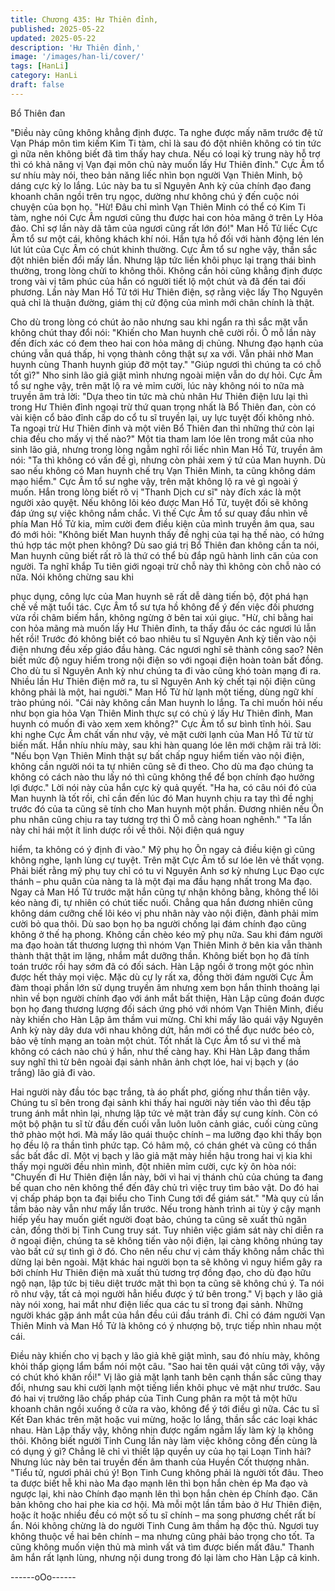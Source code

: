 ```yaml
---
title: Chương 435: Hư Thiên đỉnh,
published: 2025-05-22
updated: 2025-05-22
description: 'Hư Thiên đỉnh,'
image: '/images/han-li/cover/'
tags: [HanLi]
category: HanLi
draft: false
---
```


Bổ Thiên đan

"Điều này cũng không khẳng định được. Ta nghe được mấy năm
trước đệ tử Vạn Pháp môn tìm kiếm Kim Ti tàm, chỉ là sau đó đột
nhiên không có tin tức gì nữa nên không biết đã tìm thấy hay
chưa. Nếu có loại kỳ trung này hỗ trợ thì có khả năng vị Vạn đại
môn chủ này muốn lấy Hư Thiên đỉnh." Cực Âm tổ sư nhíu mày
nói, theo bản năng liếc nhìn bọn người Vạn Thiên Minh, bộ dáng
cực kỳ lo lắng.
Lúc này ba tu sĩ Nguyên Anh kỳ của chính đạo đang khoanh chân
ngồi trên trụ ngọc, dường như không chú ý đến cuộc nói chuyện
của bọn họ.
"Hừ! Đâu chỉ mình Vạn Thiên Minh có thể có Kim Ti tàm, nghe nói
Cực Âm ngươi cũng thu được hai con hỏa mãng ở trên Ly Hỏa
đảo. Chỉ sợ lần này dã tâm của ngươi cũng rất lớn đó!" Man Hồ
Tử liếc Cực Âm tổ sư một cái, không khách khí nói.
Hắn tựa hồ đối với hành động lén lén lút lút của Cực Âm có chút
khinh thường.
Cực Âm tổ sư nghe vậy, thần sắc đột nhiên biến đổi mấy lần.
Nhưng lập tức liền khôi phục lại trạng thái bình thường, trong lòng
chửi to không thôi.
Không cần hỏi cũng khẳng định được trong vài vị tâm phúc của
hắn có người tiết lộ một chút và đã đến tai đối phương.
Lần này Man Hồ Tử tới Hư Thiên điện, sợ rằng việc lấy Thọ
Nguyên quả chỉ là thuận đường, giám thị cử động của mình mới
chân chính là thật.

Cho dù trong lòng có chút ảo não nhưng sau khi ngẩn ra thì sắc
mặt vẫn không chút thay đổi nói:
"Khiến cho Man huynh chê cười rồi. Ô mỗ lần này đến đích xác có
đem theo hai con hỏa mãng dị chủng. Nhưng đạo hạnh của chúng
vẫn quá thấp, hi vọng thành công thật sự xa với. Vẫn phải nhờ
Man huynh cùng Thanh huynh giúp đỡ một tay."
"Giúp ngươi thì chúng ta có chỗ tốt gì?" Nho sinh lão giả giật mình
nhưng ngoài miện vẫn do dự hỏi.
Cực Âm tổ sư nghe vậy, trên mặt lộ ra vẻ mỉm cười, lúc này
không nói to nữa mà truyền âm trả lời:
"Dựa theo tin tức mà chủ nhân Hư Thiên điện lưu lại thì trong Hư
Thiên đỉnh ngoại trừ thứ quan trọng nhất là Bổ Thiên đan, còn có
vài kiện cổ bảo đỉnh cấp do cổ tu sĩ truyền lại, uy lực tuyệt đối
không nhỏ. Ta ngoại trừ Hư Thiên đỉnh và một viên Bổ Thiên đan
thì những thứ còn lại chia đều cho mấy vị thế nào?"
Một tia tham lam lóe lên trong mắt của nho sinh lão giả, nhưng
trong lòng ngẫm nghĩ rồi liếc nhìn Man Hồ Tử, truyền âm nói:
"Ta thì không có vấn đề gì, nhưng còn phải xem ý tứ của Man
huynh. Dù sao nếu không có Man huynh chế trụ Vạn Thiên Minh,
ta cũng không dám mạo hiểm."
Cực Âm tổ sư nghe vậy, trên mặt không lộ ra vẻ gì ngoài ý muốn.
Hắn trong lòng biết rõ vị "Thanh Dịch cư sĩ" này đích xác là một
người xảo quyệt. Nếu không lôi kéo được Man Hồ Tử, tuyệt đối
sẽ không đáp ứng sự việc không nắm chắc.
Vì thế Cực Âm tổ sư quay đầu nhìn về phía Man Hồ Tử kia, mỉm
cười đem điều kiện của mình truyền âm qua, sau đó mới hỏi:
"Không biết Man huynh thấy đề nghị của tại hạ thế nào, có hứng
thú hợp tác một phen không? Dù sao giá trị Bổ Thiên đan không
cần ta nói, Man huynh cũng biết rất rõ là thứ có thể bù đắp ngũ
hành linh căn của con người. Ta nghĩ khắp Tu tiên giới ngoại trừ
chỗ này thì không còn chỗ nào có nữa. Nói không chừng sau khi

phục dụng, công lực của Man huynh sẽ rất dễ dàng tiến bộ, đột
phá hạn chế về mặt tuổi tác.
Cực Âm tổ sư tựa hồ không để ý đến việc đối phương vừa rồi
châm biếm hắn, không ngừng ở bên tai xúi giục.
"Hừ, chỉ bằng hai con hỏa mãng mà muốn lấy Hư Thiên đỉnh, ta
thấy đầu óc các ngươi lú lẫn hết rồi! Trước đó không biết có bao
nhiêu tu sĩ Nguyên Anh kỳ tiến vào nội điện nhưng đều xếp giáo
đầu hàng. Các ngươi nghĩ sẽ thành công sao? Nên biết mức độ
nguy hiểm trong nội điện so với ngoại điện hoàn toàn bất đồng.
Cho dù tu sĩ Nguyên Anh kỳ như chúng ta đi vào cũng khó toàn
mạng đi ra. Nhiều lần Hư Thiên điện mở ra, tu sĩ Nguyên Anh kỳ
chết tại nội điện cũng không phải là một, hai người." Man Hồ Tử
hừ lạnh một tiếng, dùng ngữ khí trào phúng nói.
"Cái này không cần Man huynh lo lắng. Ta chỉ muốn hỏi nếu như
bọn gia hỏa Vạn Thiên Minh thực sự có chủ ý lấy Hư Thiên đỉnh,
Man huynh có muốn đi vào xem xem không?" Cực Âm tổ sư bình
tĩnh hỏi.
Sau khi nghe Cực Âm chất vấn như vậy, vẻ mặt cười lạnh của
Man Hồ Tử từ từ biến mất.
Hắn nhíu nhíu mày, sau khi hàn quang lóe lên mới chậm rãi trả
lời:
"Nếu bọn Vạn Thiên Minh thật sự bất chấp nguy hiểm tiến vào nội
điện, không cần người nói ta tự nhiên cũng sẽ đi theo. Cho dù ma
đạo chúng ta không có cách nào thu lấy nó thì cũng không thể để
bọn chính đạo hưởng lợi được."
Lời nói này của hắn cực kỳ quả quyết.
"Ha ha, có câu nói đó của Man huynh là tốt rồi, chỉ cần đến lúc đó
Man huynh chịu ra tay thì đề nghị trước đó của ta cũng sẽ tính
cho Man huynh một phần. Đương nhiên nếu Ôn phu nhân cũng
chịu ra tay tương trợ thì Ô mỗ càng hoan nghênh."
"Ta lần này chỉ hái một ít linh dược rồi về thôi. Nội điện quá nguy

hiểm, ta không có ý định đi vào." Mỹ phụ họ Ôn ngay cả điều kiện
gì cũng không nghe, lạnh lùng cự tuyệt.
Trên mặt Cực Âm tổ sư lóe lên vẻ thất vọng.
Phải biết rằng mỹ phụ tuy chỉ có tu vi Nguyên Anh sơ kỳ nhưng
Lục Đạo cực thánh – phu quân của nàng ta là một đại ma đầu
hạng nhất trong Ma đạo. Ngay cả Man Hồ Tử trước mặt hắn cũng
tự nhận không bằng, không thể lôi kéo nàng đi, tự nhiên có chút
tiếc nuối.
Chẳng qua hắn đương nhiên cũng không dám cưỡng chế lôi kéo
vị phu nhân này vào nội điện, đành phải mỉm cười bỏ qua thôi.
Dù sao bọn họ ba người chống lại đám chính đạo cũng không ở
thế hạ phong. Không cần chèo kéo mỹ phụ nữa.
Sau khi đám người ma đạo hoàn tất thương lượng thì nhóm Vạn
Thiên Minh ở bên kia vẫn thành thành thật thật im lặng, nhắm mắt
dưỡng thần. Không biết bọn họ đã tính toán trước rồi hay sớm đã
có đối sách.
Hàn Lập ngồi ở trong một góc nhìn được hết thảy mọi việc.
Mặc dù cự ly rất xa, đồng thời đám người Cực Âm đàm thoại phần
lớn sử dụng truyền âm nhưng xem bọn hắn thỉnh thoảng lại nhìn
về bọn người chính đạo với ánh mắt bất thiện, Hàn Lập cũng
đoán được bọn họ đang thương lượng đối sách ứng phó với nhóm
Vạn Thiên Minh, điều này khiến cho Hàn Lập âm thầm vui mừng.
Chỉ khi mấy lão quái vậy Nguyên Anh kỳ này dây dưa với nhau
không dứt, hắn mới có thể đục nước béo cò, bảo vệ tính mạng an
toàn một chút.
Tốt nhất là Cực Âm tổ sư vì thế mà không có cách nào chú ý hắn,
như thế càng hay.
Khi Hàn Lập đang thầm suy nghĩ thì từ bên ngoài đại sảnh nhân
ảnh chợt lóe, hai vị bạch y (áo trắng) lão giả đi vào.

Hai người này đầu tóc bạc trắng, tà áo phất phơ, giống như thần
tiên vậy.
Chúng tu sĩ bên trong đại sảnh khi thấy hai người này tiến vào thì
đều tập trung ánh mắt nhìn lại, nhưng lập tức vẻ mặt tràn đầy sự
cung kính.
Còn có một bộ phận tu sĩ từ đầu đến cuối vẫn luôn luôn cảnh giác,
cuối cùng cũng thở phào một hơi.
Mà mấy lão quái thuộc chính – ma lưỡng đạo khi thấy bọn họ đều
lộ ra thần tình phức tạp.
Có hâm mộ, có chán ghét và cũng có thần sắc bất đắc dĩ.
Một vị bạch y lão giả mặt mày hiền hậu trong hai vị kia khi thấy
mọi người đều nhìn mình, đột nhiên mỉm cười, cực kỳ ôn hòa nói:
"Chuyến đi Hư Thiên điện lần này, bởi vì hai vị thánh chủ của
chúng ta đang bế quan cho nên không thể đến đây chủ trì việc
truy tìm bảo vật. Do đó hai vị chấp pháp bọn ta đại biểu cho Tinh
Cung tới để giám sát."
"Mà quy củ lần tầm bảo này vẫn như mấy lần trước. Nếu trong
hành trình ai tùy ý cậy mạnh hiếp yếu hay muốn giết người đoạt
bảo, chúng ta cũng sẽ xuất thủ ngăn cản, đồng thời bị Tinh Cung
truy sát. Tuy nhiên việc giám sát này chỉ diễn ra ở ngoại điện,
chúng ta sẽ không tiến vào nội điện, lại càng không nhúng tay vào
bất cứ sự tình gì ở đó. Cho nên nếu chư vị cảm thấy không nắm
chắc thì dừng lại bên ngoài. Mặt khác hai người bọn ta sẽ không
vì nguy hiểm gây ra bởi chính Hư Thiên điện mà xuất thủ tương
trợ đồng đạo, cho dù đạo hữu ngộ nạn, lập tức bị tiêu diệt trước
mặt thì bọn ta cũng sẽ không chú ý. Ta nói rõ như vậy, tất cả mọi
người hẳn hiểu được ý tứ bên trong."
Vị bạch y lão giả này nói xong, hai mắt như điện liếc qua các tu sĩ
trong đại sảnh. Những người khác gặp ánh mắt của hắn đều cúi
đầu tránh đi. Chỉ có đám người Vạn Thiên Minh và Man Hồ Tử là
không có ý nhượng bộ, trực tiếp nhìn nhau một cái.

Điều này khiến cho vị bạch y lão giả khẽ giật mình, sau đó nhíu
mày, không khỏi thấp giọng lẩm bẩm nói một câu.
"Sao hai tên quái vật cũng tới vậy, vậy có chút khó khăn rồi!"
Vị lão giả mặt lạnh tanh bên cạnh thần sắc cũng thay đổi, nhưng
sau khi cười lạnh một tiếng liền khôi phục vẻ mặt như trước.
Sau đó hai vị trưởng lão chấp pháp của Tinh Cung phân ra một tả
một hữu khoanh chân ngồi xuống ở cửa ra vào, không để ý tới
điều gì nữa.
Các tu sĩ Kết Đan khác trên mặt hoặc vui mừng, hoặc lo lắng,
thần sắc các loại khác nhau.
Hàn Lập thấy vậy, không nhịn được ngấm ngầm lấy làm kỳ lạ
không thôi.
Không biết người Tinh Cung lần này làm việc không công đến
cùng là có dụng ý gì? Chẳng lẽ chỉ vì thiết lập quyền uy của họ tại
Loạn Tinh hải?
Nhưng lúc này bên tai truyền đến âm thanh của Huyền Cốt
thượng nhân.
"Tiểu tử, ngươi phải chú ý! Bọn Tinh Cung không phải là người tốt
đâu. Theo ta được biết hễ khi nào Ma đạo mạnh lên thì bọn hắn
chèn ép Ma đạo và ngược lại, khi nào Chính đạo mạnh lên thì
bọn hắn chèn ép Chính đạo. Căn bản không cho hai phe kia cơ
hội. Mà mỗi một lần tầm bảo ở Hư Thiên điện, hoặc ít hoặc nhiều
đều có một số tu sĩ chính – ma song phương chết rất bí ẩn. Nói
không chừng là do người Tinh Cung âm thầm hạ độc thủ. Ngươi
tuy không thuộc về hai bên chính – ma nhưng cũng phải bảo
trọng cho tốt. Ta cũng không muốn viện thủ mà mình vất vả tìm
được biến mất đâu."
Thanh âm hắn rất lạnh lùng, nhưng nội dung trong đó lại làm cho
Hàn Lập cả kinh.

------oOo------
